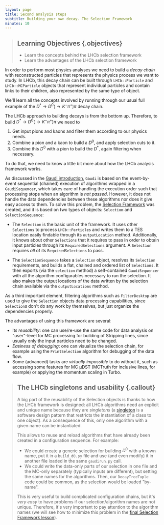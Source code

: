 ```yaml
---
layout: page
title: Second analysis steps
subtitle: Building your own decay. The Selection Framework
minutes: 10
---
```


> ## Learning Objectives {.objectives}
>
> * Learn the concepts behind the LHCb selection framework
> * Learn the advantages of the LHCb selection framework

In order to perform most physics analyses we need to build a *decay chain* with reconstructed particles that represents the physics process we want to study.
In LHCb, this decay chain can be built through `LHCb::Particle` and `LHCb::MCParticle` objects that represent individual particles and contain links to their children, also represented by the same type of object.

We'll learn all the concepts involved by running through our usual full example of the $D^\ast\rightarrow D^0(\rightarrow K^{-} \pi^{+}) \pi$ decay chain.

The LHCb approach to building decays is from the bottom up. Therefore, to build $D^\ast\rightarrow D^0(\rightarrow K^{-} \pi^{+}) \pi$ we need to

  1. Get input pions and kaons and filter them according to our physics needs.
  2. Combine a pion and a kaon to build a $D^0$, and apply selection cuts to it.
  3. Combine this $D^0$ with a pion to build the $D^\ast$, again filtering when necessary.

To do that, we need to know a little bit more about how the LHCb analysis framework works.

As discussed in the [Gaudi introduction](http://lhcb.github.io/first-analysis-steps/01-davinci.html), `Gaudi` is based on the event-by-event sequential (chained) execution of algorithms wrapped in a `GaudiSequencer`, which takes care of handling the execution order such that processing stops when an algorithm is *not passed*.
However, it does not handle the data dependencies between these algorithms nor does it give easy access to them.
To solve this problem, the [Selection Framework](https://twiki.cern.ch/twiki/bin/view/LHCb/ParticleSelection) was created, and it is based on two types of objects: `Selection` and `SelectionSequence`:

  - The `Selection` is the basic unit of the framework. It uses other `Selections` to process `LHCb::Particles` and writes them to a TES location easily findable through its `outputLocation` method. Additionally, it knows about other `Selections` that it requires to pass in order to obtain input particles through its `RequiredSelections` argument. A `Selection` requires *all* of its `RequiredSelections` to pass.

  - The `SelectionSequence` takes a `Selection` object, resolves its `Selection` requirements, and builds a flat, chained and ordered list of `Selections`. It then exports (via the `selection` method) a self-contained `GaudiSequencer` with all the algorithm configurables necessary to run the selection.
 It also makes the output locations of the data written by the selection chain available via the `outputLocations` method.

As a third important element, filtering algorithms such as `FilterDesktop` are used to give the `Selection` objects data processing capabilities, since `Selection`s don't do any work by themselves, but just organize the dependencies properly.

The advantages of using this framework are several:

  - Its *reusability*: one can use/re-use the same code for data analysis on "user"-level for MC processing for building of Stripping lines, since usually only the input particles need to be changed.
  - *Easiness of debugging*: one can visualize the selection chain, for example using the `PrintSelection` algorithm for debugging of the data flow.
  - Some (advanced) tasks are *virtually impossible* to do without it, such as accessing some features for MC µDST (MCTruth for inclusive lines, for example) or applying the momentum scaling in Turbo.

> ## The LHCb singletons and usability {.callout}
> A big part of the reusability of the Selection objects is thanks to how the LHCb framework is designed:
> all LHCb algorithms need an explicit and unique name because they are *singletons* (a [singleton](http://en.wikipedia.org/wiki/Singleton_pattern) is a software design pattern that restricts the instantiation of a class to one object).
> As a consequence of this, only one algorithm with a given name can be instantiated.
>
> This allows to reuse and reload algorithms that have already been created in a configuration sequence. For example:
>
>- We could create a generic selection for building $D^0$ with a known name, put it in a `build_d0.py` file and use (and even modify) it in another file loaded in the same `gaudirun.py` call.
>- We could write the data-only parts of our selection in one file and the MC-only separately (typically inputs are different), but setting the same names for the algorithms. Then, our `DecayTreeTuple` code could be common, as the selection would be loaded "by-name".
>
> This is very useful to build complicated configuration chains, but it's *very easy* to have problems if our selection/algorithm names are not unique.
> Therefore, it's very important to pay attention to the algorithm names (we will see how to minimize this problem in the [final Selection Framework lesson](building-decays-part2.html)).
>

